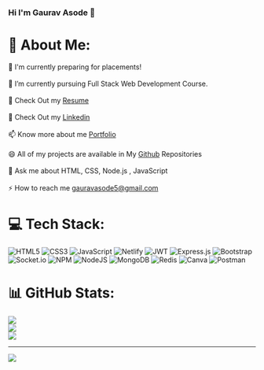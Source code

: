 ### Hi I'm Gaurav Asode 👋

# 💫 About Me:
🔭 I'm currently preparing for placements!<br><br>🌱 I’m currently pursuing Full Stack Web Development Course.<br><br>📃 Check Out my <a href="https://drive.google.com/file/d/1b0gW5M03rF9LhgXnkX_a93kL2bjH3UJj/view?usp=share_link">Resume</a><br><br> 📃 Check Out my <a href="[https://drive.google.com/file/d/1b0gW5M03rF9LhgXnkX_a93kL2bjH3UJj/view?usp=share_link](https://www.linkedin.com/in/gaurav-asode-31444b171/)">Linkedin</a><br><br>📫 Know more about me <a href="https://gaurav040399.github.io/">Portfolio</a><br><br>😄 All of my projects are available in My <a href="https://github.com/Gaurav040399">Github</a> Repositories<br><br>💬 Ask me about HTML, CSS, Node.js , JavaScript<br><br>⚡ How to reach me gauravasode5@gmail.com


# 💻 Tech Stack:
![HTML5](https://img.shields.io/badge/html5-%23E34F26.svg?style=for-the-badge&logo=html5&logoColor=white) ![CSS3](https://img.shields.io/badge/css3-%231572B6.svg?style=for-the-badge&logo=css3&logoColor=white) ![JavaScript](https://img.shields.io/badge/javascript-%23323330.svg?style=for-the-badge&logo=javascript&logoColor=%23F7DF1E) ![Netlify](https://img.shields.io/badge/netlify-%23000000.svg?style=for-the-badge&logo=netlify&logoColor=#00C7B7) ![JWT](https://img.shields.io/badge/JWT-black?style=for-the-badge&logo=JSON%20web%20tokens) ![Express.js](https://img.shields.io/badge/express.js-%23404d59.svg?style=for-the-badge&logo=express&logoColor=%2361DAFB) ![Bootstrap](https://img.shields.io/badge/bootstrap-%23563D7C.svg?style=for-the-badge&logo=bootstrap&logoColor=white) ![Socket.io](https://img.shields.io/badge/Socket.io-black?style=for-the-badge&logo=socket.io&badgeColor=010101) ![NPM](https://img.shields.io/badge/NPM-%23000000.svg?style=for-the-badge&logo=npm&logoColor=white) ![NodeJS](https://img.shields.io/badge/node.js-6DA55F?style=for-the-badge&logo=node.js&logoColor=white) ![MongoDB](https://img.shields.io/badge/MongoDB-%234ea94b.svg?style=for-the-badge&logo=mongodb&logoColor=white) ![Redis](https://img.shields.io/badge/redis-%23DD0031.svg?style=for-the-badge&logo=redis&logoColor=white) ![Canva](https://img.shields.io/badge/Canva-%2300C4CC.svg?style=for-the-badge&logo=Canva&logoColor=white) ![Postman](https://img.shields.io/badge/Postman-FF6C37?style=for-the-badge&logo=postman&logoColor=white)
# 📊 GitHub Stats:
![](https://github-readme-stats.vercel.app/api?username=Gaurav040399&theme=dark&hide_border=false&include_all_commits=false&count_private=false)<br/>
![](https://github-readme-streak-stats.herokuapp.com/?user=Gaurav040399&theme=dark&hide_border=false)<br/>
![](https://github-readme-stats.vercel.app/api/top-langs/?username=Gaurav040399&theme=dark&hide_border=false&include_all_commits=false&count_private=false&layout=compact)

---
[![](https://visitcount.itsvg.in/api?id=Gaurav040399&icon=0&color=0)](https://visitcount.itsvg.in)

<!-- Proudly created with GPRM ( https://gprm.itsvg.in ) -->
